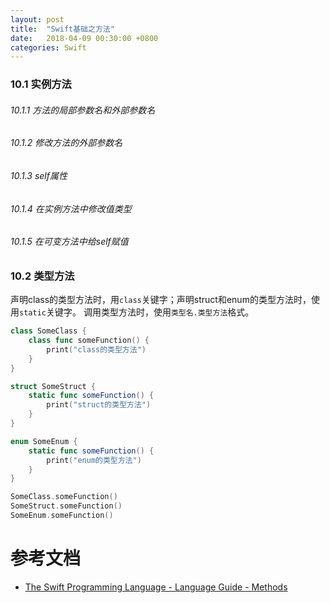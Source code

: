 ```yaml
---
layout: post
title:  "Swift基础之方法"
date:   2018-04-09 00:30:00 +0800
categories: Swift
---
```

### 10.1 实例方法

###### 10.1.1 方法的局部参数名和外部参数名

###### 10.1.2 修改方法的外部参数名

###### 10.1.3 self属性

###### 10.1.4 在实例方法中修改值类型

###### 10.1.5 在可变方法中给self赋值

### 10.2 类型方法
声明class的类型方法时，用`class`关键字；声明struct和enum的类型方法时，使用`static`关键字。
调用类型方法时，使用`类型名.类型方法`格式。

```swift
class SomeClass {
    class func someFunction() {
        print("class的类型方法")
    }
}

struct SomeStruct {
    static func someFunction() {
        print("struct的类型方法")
    }
}

enum SomeEnum {
    static func someFunction() {
        print("enum的类型方法")
    }
}

SomeClass.someFunction()
SomeStruct.someFunction()
SomeEnum.someFunction()
```

# 参考文档
- [The Swift Programming Language - Language Guide - Methods][swift-methods]

[swift-methods]: https://developer.apple.com/library/content/documentation/Swift/Conceptual/Swift_Programming_Language/Methods.html